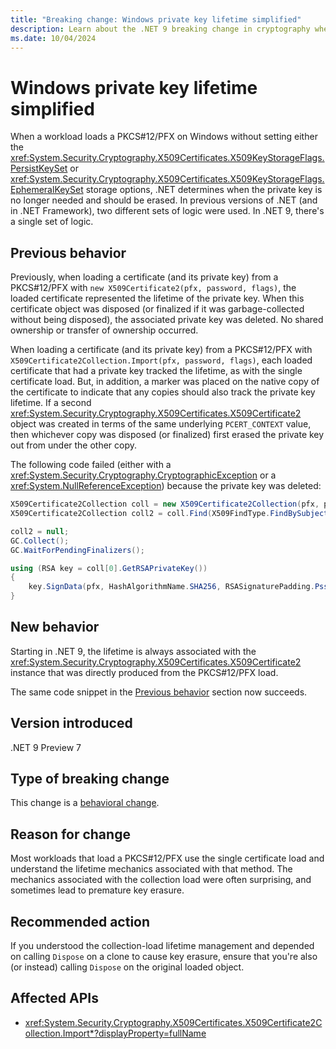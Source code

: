 ```yaml
---
title: "Breaking change: Windows private key lifetime simplified"
description: Learn about the .NET 9 breaking change in cryptography where the lifetime of a Windows private key has been simplified.
ms.date: 10/04/2024
---
```

# Windows private key lifetime simplified

When a workload loads a PKCS#12/PFX on Windows without setting either the <xref:System.Security.Cryptography.X509Certificates.X509KeyStorageFlags.PersistKeySet> or <xref:System.Security.Cryptography.X509Certificates.X509KeyStorageFlags.EphemeralKeySet> storage options, .NET determines when the private key is no longer needed and should be erased. In previous versions of .NET (and in .NET Framework), two different sets of logic were used. In .NET 9, there's a single set of logic.

## Previous behavior

Previously, when loading a certificate (and its private key) from a PKCS#12/PFX with `new X509Certificate2(pfx, password, flags)`, the loaded certificate represented the lifetime of the private key. When this certificate object was disposed (or finalized if it was garbage-collected without being disposed), the associated private key was deleted. No shared ownership or transfer of ownership occurred.

When loading a certificate (and its private key) from a PKCS#12/PFX with `X509Certificate2Collection.Import(pfx, password, flags)`, each loaded certificate that had a private key tracked the lifetime, as with the single certificate load. But, in addition, a marker was placed on the native copy of the certificate to indicate that any copies should also track the private key lifetime. If a second <xref:System.Security.Cryptography.X509Certificates.X509Certificate2> object was created in terms of the same underlying `PCERT_CONTEXT` value, then whichever copy was disposed (or finalized) first erased the private key out from under the other copy.

The following code failed (either with a <xref:System.Security.Cryptography.CryptographicException> or a <xref:System.NullReferenceException>) because the private key was deleted:

```csharp
X509Certificate2Collection coll = new X509Certificate2Collection(pfx, password, X509KeyStorageFlags.DefaultKeySet);
X509Certificate2Collection coll2 = coll.Find(X509FindType.FindBySubjectName, "", false);

coll2 = null;
GC.Collect();
GC.WaitForPendingFinalizers();

using (RSA key = coll[0].GetRSAPrivateKey())
{
    key.SignData(pfx, HashAlgorithmName.SHA256, RSASignaturePadding.Pss);
}
```

## New behavior

Starting in .NET 9, the lifetime is always associated with the <xref:System.Security.Cryptography.X509Certificates.X509Certificate2> instance that was directly produced from the PKCS#12/PFX load.

The same code snippet in the [Previous behavior](#previous-behavior) section now succeeds.

## Version introduced

.NET 9 Preview 7

## Type of breaking change

This change is a [behavioral change](../../categories.md#behavioral-change).

## Reason for change

Most workloads that load a PKCS#12/PFX use the single certificate load and understand the lifetime mechanics associated with that method. The mechanics associated with the collection load were often surprising, and sometimes lead to premature key erasure.

## Recommended action

If you understood the collection-load lifetime management and depended on calling `Dispose` on a clone to cause key erasure, ensure that you're also (or instead) calling `Dispose` on the original loaded object.

## Affected APIs

- <xref:System.Security.Cryptography.X509Certificates.X509Certificate2Collection.Import*?displayProperty=fullName>
